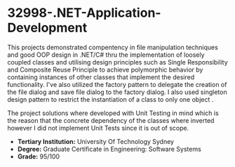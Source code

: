 # 32998-.NET-Application-Development
This projects demonstrated compentency in file manipulation techniques and good OOP design in .NET/C# thru the implementation of loosely coupled classes and utilising design principles such as Single Responsibility and Composite Reuse Principle to achieve polymorphic behavior by containing instances of other classes that implement the desired functionality. I've also utilized the factory pattern to delegate the creation of the file dialog and save file dialog to the factory dialog. I also used singleton design pattern to restrict the instantiation of a class to only one object .

The project solutions where developed with Unit Testing in mind which is the reason that the concrete dependency of the classes where inverted however I did not implement Unit Tests since it is out of scope.

- **Tertiary Institution:** University Of Technology Sydney
- **Degree:** Graduate Certificate in Engineering: Software Systems
- **Grade:** 95/100
